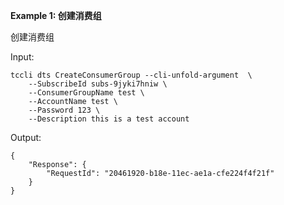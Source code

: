 **Example 1: 创建消费组**

创建消费组

Input: 

```
tccli dts CreateConsumerGroup --cli-unfold-argument  \
    --SubscribeId subs-9jyki7hniw \
    --ConsumerGroupName test \
    --AccountName test \
    --Password 123 \
    --Description this is a test account
```

Output: 
```
{
    "Response": {
        "RequestId": "20461920-b18e-11ec-ae1a-cfe224f4f21f"
    }
}
```

